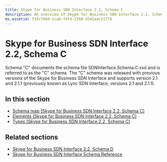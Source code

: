 ```yaml
---
title: Skype for Business SDN Interface 2.2, Schema C
description: An overview of Skype for Business SDN Interface 2.2, Schema C.
ms.assetid: f35cf6b0-1ca8-fdfd-23b0-d5d2a4c21778
---
```



# Skype for Business SDN Interface 2.2, Schema C

Schema "C" documents the schema file SDNInterface.Schema.C.xsd and is referred to as the "C" schema. The "C" schema was released with previous versions of the Skype for Business SDN Interface and supports version 2.1 and 2.1.1 (previously known as Lync SDN Interface, versions 2.1 and 2.1.1). 

## In this section

- [Schema map (Skype for Business SDN Interface 2.2, Schema C)](schema-map-skype-for-business-sdn-interface-2-2-schema-c.md) 
- [Elements (Skype for Business SDN Interface 2.2, Schema C)](https://msdn.microsoft.com/library/mt404702(v=office.16).aspx) 
- [Types (Skype for Business SDN Interface 2.2, Schema C)](https://msdn.microsoft.com/library/mt429346(v=office.16).aspx)
    

## Related sections

- [Skype for Business SDN Interface 2.2, Schema D](skype-for-business-sdn-interface-2-2-schema-d.md)
- [Skype for Business SDN Interface Schema Reference](skype-for-business-sdn-interface-schema-reference.md)
  
    
    

